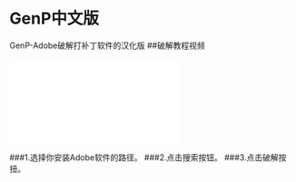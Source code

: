 # GenP中文版
GenP-Adobe破解打补丁软件的汉化版
##破解教程视频
<iframe src="//player.bilibili.com/player.html?aid=787720901&bvid=BV1N14y127rQ&cid=1247578850&p=1" scrolling="no" border="0" frameborder="no" framespacing="0" allowfullscreen="true"> </iframe>


###1.选择你安装Adobe软件的路径。
###2.点击搜索按钮。
###3.点击破解按扭。
